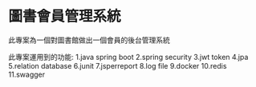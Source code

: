 # 圖書會員管理系統
此專案為一個對圖書館做出一個會員的後台管理系統

此專案運用到的功能:
1.java spring boot
2.spring security
3.jwt token
4.jpa
5.relation database
6.junit
7.jsperreport
8.log file
9.docker
10.redis
11.swagger
